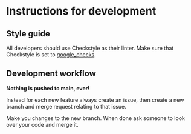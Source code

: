 # Instructions for development

## Style guide

 All developers should use Checkstyle as their linter. Make sure that Checkstyle is set to [google_checks](https://checkstyle.sourceforge.io/google_style.html).

## Development workflow

 **Nothing is pushed to main, ever!**

 Instead for each new feature always create an issue, then create a new branch and merge request relating to that issue.

 Make you changes to the new branch. When done ask someone to look over your code and merge it.
